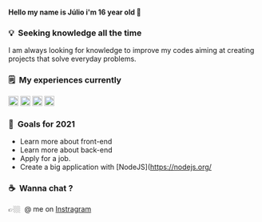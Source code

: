 #### Hello my name is Júlio i'm 16 year old 👋

### 💡&nbsp; Seeking knowledge all the time 
I am always looking for knowledge to improve my codes aiming at creating projects that solve everyday problems.

### 🗒&nbsp; My experiences currently 
<p align="left">
<img src="https://devicons.github.io/devicon/devicon.git/icons/html5/html5-original-wordmark.svg" alt="html5"  width="20" height="20"/>
<img src="https://devicons.github.io/devicon/devicon.git/icons/css3/css3-original-wordmark.svg" alt="css3"  width="20" height="20"/>
<img src="https://devicons.github.io/devicon/devicon.git/icons/javascript/javascript-original.svg" alt="javascript" width="20" height="20"/>
<img src="https://devicons.github.io/devicon/devicon.git/icons/nodejs/nodejs-original.svg" alt="nodejs" width="20" height="20"/></p><p align="center"> 
</p> 

### 🔭&nbsp; Goals for 2021 
- Learn more about front-end
- Learn more about back-end
- Apply for a job.
- Create a big application with [NodeJS](https://nodejs.org/


### ☕️&nbsp; Wanna chat ? 
👉🏼&nbsp; @ me on [Instragram](https://www.instagram.com/juulio.exe/)
